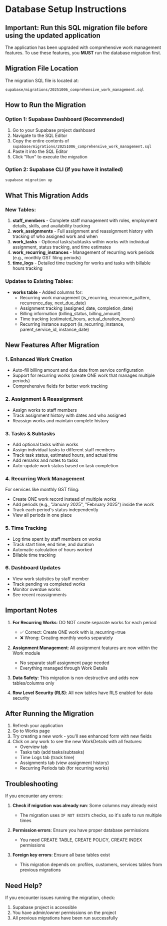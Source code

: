 # Database Setup Instructions

## Important: Run this SQL migration file before using the updated application

The application has been upgraded with comprehensive work management features. To use these features, you **MUST** run the database migration first.

## Migration File Location

The migration SQL file is located at:
```
supabase/migrations/20251006_comprehensive_work_management.sql
```

## How to Run the Migration

### Option 1: Supabase Dashboard (Recommended)
1. Go to your Supabase project dashboard
2. Navigate to the SQL Editor
3. Copy the entire contents of `supabase/migrations/20251006_comprehensive_work_management.sql`
4. Paste it into the SQL Editor
5. Click "Run" to execute the migration

### Option 2: Supabase CLI (if you have it installed)
```bash
supabase migration up
```

## What This Migration Adds

### New Tables:
1. **staff_members** - Complete staff management with roles, employment details, skills, and availability tracking
2. **work_assignments** - Full assignment and reassignment history with tracking of who assigned work and when
3. **work_tasks** - Optional tasks/subtasks within works with individual assignment, status tracking, and time estimates
4. **work_recurring_instances** - Management of recurring work periods (e.g., monthly GST filing periods)
5. **time_logs** - Detailed time tracking for works and tasks with billable hours tracking

### Updates to Existing Tables:
- **works table** - Added columns for:
  - Recurring work management (is_recurring, recurrence_pattern, recurrence_day, next_due_date)
  - Assignment tracking (assigned_date, completion_date)
  - Billing information (billing_status, billing_amount)
  - Time tracking (estimated_hours, actual_duration_hours)
  - Recurring instance support (is_recurring_instance, parent_service_id, instance_date)

## New Features After Migration

### 1. Enhanced Work Creation
- Auto-fill billing amount and due date from service configuration
- Support for recurring works (create ONE work that manages multiple periods)
- Comprehensive fields for better work tracking

### 2. Assignment & Reassignment
- Assign works to staff members
- Track assignment history with dates and who assigned
- Reassign works and maintain complete history

### 3. Tasks & Subtasks
- Add optional tasks within works
- Assign individual tasks to different staff members
- Track task status, estimated hours, and actual time
- Add remarks and notes to tasks
- Auto-update work status based on task completion

### 4. Recurring Work Management
For services like monthly GST filing:
- Create ONE work record instead of multiple works
- Add periods (e.g., "January 2025", "February 2025") inside the work
- Track each period's status independently
- View all periods in one place

### 5. Time Tracking
- Log time spent by staff members on works
- Track start time, end time, and duration
- Automatic calculation of hours worked
- Billable time tracking

### 6. Dashboard Updates
- View work statistics by staff member
- Track pending vs completed works
- Monitor overdue works
- See recent reassignments

## Important Notes

1. **For Recurring Works**: DO NOT create separate works for each period
   - ✅ Correct: Create ONE work with is_recurring=true
   - ❌ Wrong: Creating monthly works separately

2. **Assignment Management**: All assignment features are now within the Work module
   - No separate staff assignment page needed
   - Everything managed through Work Details

3. **Data Safety**: This migration is non-destructive and adds new tables/columns only

4. **Row Level Security (RLS)**: All new tables have RLS enabled for data security

## After Running the Migration

1. Refresh your application
2. Go to Works page
3. Try creating a new work - you'll see enhanced form with new fields
4. Click on any work to see the new WorkDetails with all features:
   - Overview tab
   - Tasks tab (add tasks/subtasks)
   - Time Logs tab (track time)
   - Assignments tab (view assignment history)
   - Recurring Periods tab (for recurring works)

## Troubleshooting

If you encounter any errors:

1. **Check if migration was already run**: Some columns may already exist
   - The migration uses `IF NOT EXISTS` checks, so it's safe to run multiple times

2. **Permission errors**: Ensure you have proper database permissions
   - You need CREATE TABLE, CREATE POLICY, CREATE INDEX permissions

3. **Foreign key errors**: Ensure all base tables exist
   - This migration depends on: profiles, customers, services tables from previous migrations

## Need Help?

If you encounter issues running the migration, check:
1. Supabase project is accessible
2. You have admin/owner permissions on the project
3. All previous migrations have been run successfully
